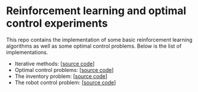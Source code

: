 # Reinforcement learning and optimal control experiments

This repo contains the implementation of some basic reinforcement learning algorithms as well as some optimal control problems. Below is the list of implementations.

- Iterative methods: [[source code](https://github.com/EmYassir/rl_optimal_control/blob/main/iterative_methods.ipynb)]
- Optimal control problems: [[source code](https://github.com/EmYassir/rl_optimal_control/blob/main/iterative_methods.ipynb)]
- The inventory problem: [[source code](https://github.com/EmYassir/rl_optimal_control/blob/main/iterative_methods.ipynb)]
- The robot control problem: [[source code](https://github.com/EmYassir/rl_optimal_control/blob/main/iterative_methods.ipynb)]
